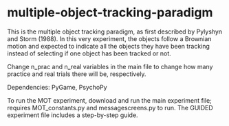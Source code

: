 # multiple-object-tracking-paradigm

This is the multiple object tracking paradigm, as first described by Pylyshyn and Storm (1988). In this very experiment, the objects follow a Brownian motion and expected to indicate all the objects they have been tracking instead of selecting if one object has been tracked or not.

Change n_prac and n_real variables in the main file to change how many practice and real trials there will be, respectively.

Dependencies: PyGame, PsychoPy

To run the MOT experiment, download and run the main experiment file; requires MOT_constants.py and messagescreens.py to run. The GUIDED experiment file includes a step-by-step guide.

